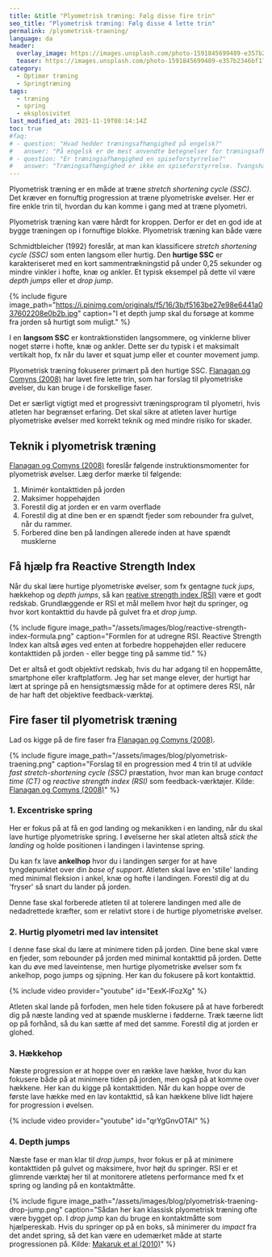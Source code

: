 ```yaml
---
title: &title "Plyometrisk træning: Følg disse fire trin"
seo_title: "Plyometrisk træning: Følg disse 4 lette trin"
permalink: /plyometrisk-traening/
language: da
header:
  overlay_image: https://images.unsplash.com/photo-1591845699489-e357b2346bf1?ixid=MnwxMjA3fDB8MHxwaG90by1wYWdlfHx8fGVufDB8fHx8&ixlib=rb-1.2.1&auto=format&fit=crop&w=1900&q=5
  teaser: https://images.unsplash.com/photo-1591845699489-e357b2346bf1?ixid=MnwxMjA3fDB8MHxwaG90by1wYWdlfHx8fGVufDB8fHx8&ixlib=rb-1.2.1&auto=format&fit=crop&w=400&q=5
category:
  - Optimer træning
  - Springtræning
tags:
  - træning
  - spring
  - eksplosivitet
last_modified_at: 2021-11-19T08:14:14Z
toc: true
#faq:
# - question: "Hvad hedder træningsafhængighed på engelsk?"
#   answer: "På engelsk er de mest anvendte betegnelser for træningsafhængighed 'exercise #addiction' og 'exercise dependence'."
# - question: "Er træningsafhængighed en spiseforstyrrelse?"
#   answer: "Træningsafhængighed er ikke en spiseforstyrrelse. Tvangshandlingerne er nemlig #ikke centreret omkring spisevaner, men derimod motion og træning. Træningsafhængig og #spiseforstyrrelser følges dog ofte ad."
---
```


Plyometrisk træning er en måde at træne _stretch shortening cycle (SSC)_. Det kræver en fornuftig progression at træne plyometriske øvelser. Her er fire enkle trin til, hvordan du kan komme i gang med at træne plyometri.

Plyometrisk træning kan være hårdt for kroppen. Derfor er det en god ide at bygge træningen op i fornuftige blokke. Plyometrisk træning kan både være 

Schmidtbleicher (1992) foreslår, at man kan klassificere _stretch shortening cycle (SSC)_ som enten langsom eller hurtig. Den **hurtige SSC** er karakteriseret med en kort sammentrækningstid på under 0,25 sekunder og mindre vinkler i hofte, knæ og ankler. Et typisk eksempel på dette vil være _depth jumps_ eller et _drop jump_.

{% include figure image_path="https://i.pinimg.com/originals/f5/16/3b/f5163be27e98e6441a037602208e0b2b.jpg" caption="I et depth jump skal du forsøge at komme fra jorden så hurtigt som muligt." %}

I en **langsom SSC** er kontraktionstiden langsommere, og vinklerne bliver noget større i hofte, knæ og ankler. Dette ser du typisk i et maksimalt vertikalt hop, fx når du laver et squat jump eller et counter movement jump.

Plyometrisk træning fokuserer primært på den hurtige SSC. [Flanagan og Comyns (2008)](https://www.researchgate.net/publication/232212864_The_Use_of_Contact_Time_and_the_Reactive_Strength_Index_to_Optimize_Fast_Stretch-Shortening_Cycle_Training/link/60253c15299bf1cc26bcaabf/download) har lavet fire lette trin, som har forslag til plyometriske øvelser, du kan bruge i de forskellige faser.

Det er særligt vigtigt med et progressivt træningsprogram til plyometri, hvis atleten har begrænset erfaring. Det skal sikre at atleten laver hurtige plyometriske øvelser med korrekt teknik og med mindre risiko for skader.

## Teknik i plyometrisk træning

[Flanagan og Comyns (2008)](https://www.researchgate.net/publication/232212864_The_Use_of_Contact_Time_and_the_Reactive_Strength_Index_to_Optimize_Fast_Stretch-Shortening_Cycle_Training/link/60253c15299bf1cc26bcaabf/download) foreslår følgende instruktionsmomenter for plyometrisk øvelser. Læg derfor mærke til følgende:

1. Minimér kontakttiden på jorden
2. Maksimer hoppehøjden
3. Forestil dig at jorden er en varm overflade
4. Forestil dig at dine ben er en spændt fjeder som rebounder fra gulvet, når du rammer.
5. Forbered dine ben på landingen allerede inden at have spændt musklerne

## Få hjælp fra Reactive Strength Index

Når du skal lære hurtige plyometriske øvelser, som fx gentagne _tuck jups_, hækkehop og _depth jumps_, så kan [reative strength index (RSI)](/reactive-strength-index-rsi/) være et godt redskab. Grundlæggende er RSI et mål mellem hvor højt du springer, og hvor kort kontakttid du havde på gulvet fra et _drop jump_.

{% include figure image_path="/assets/images/blog/reactive-strength-index-formula.png" caption="Formlen for at udregne RSI. Reactive Strength Index kan altså øges ved enten at forbedre hoppehøjden eller reducere kontakttiden på jorden - eller begge ting på samme tid." %}

Det er altså et godt objektivt redskab, hvis du har adgang til en hoppemåtte, smartphone eller kraftplatform. Jeg har set mange elever, der hurtigt har lært at springe på en hensigtsmæssig måde for at optimere deres RSI, når de har haft det objektive feedback-værktøj.

## Fire faser til plyometrisk træning

Lad os kigge på de fire faser fra [Flanagan og Comyns (2008)](https://www.researchgate.net/publication/232212864_The_Use_of_Contact_Time_and_the_Reactive_Strength_Index_to_Optimize_Fast_Stretch-Shortening_Cycle_Training/link/60253c15299bf1cc26bcaabf/download).

{% include figure image_path="/assets/images/blog/plyometrisk-traening.png" caption="Forslag til en progression med 4 trin til at udvikle _fast stretch-shortening cycle (SSC)_ præstation, hvor man kan bruge _contact time (CT)_ og _reactive strength index (RSI)_ som feedback-værktøjer. Kilde: [Flanagan og Comyns (2008)](https://www.researchgate.net/publication/232212864_The_Use_of_Contact_Time_and_the_Reactive_Strength_Index_to_Optimize_Fast_Stretch-Shortening_Cycle_Training/link/60253c15299bf1cc26bcaabf/download)" %}

### 1. Excentriske spring

Her er fokus på at få en god landing og mekanikken i en landing, når du skal lave hurtige plyometriske spring. I øvelserne her skal atleten altså _stick the landing_ og holde positionen i landingen i lavintense spring.

Du kan fx lave **ankelhop** hvor du i landingen sørger for at have tyngdepunktet over din _base of support_. Atleten skal lave en 'stille' landing med minimal fleksion i ankel, knæ og hofte i landingen. Forestil dig at du 'fryser' så snart du lander på jorden.

Denne fase skal forberede atleten til at tolerere landingen med alle de nedadrettede kræfter, som er relativt store i de hurtige plyometriske øvelser.

### 2. Hurtig plyometri med lav intensitet

I denne fase skal du lære at minimere tiden på jorden. Dine bene skal være en fjeder, som rebounder på jorden med minimal kontakttid på jorden. Dette kan du øve med laveintense, men hurtige plyometriske øvelser som fx ankelhop, pogo jumps og sjipning. Her kan du fokusere på kort kontakttid.

{% include video provider="youtube" id="EexK-lFozXg" %}

Atleten skal lande på forfoden, men hele tiden fokusere på at have forberedt dig på næste landing ved at spænde musklerne i fødderne. Træk tæerne lidt op på forhånd, så du kan sætte af med det samme. Forestil dig at jorden er glohed.

### 3. Hækkehop

Næste progression er at hoppe over en række lave hække, hvor du kan fokusere både på at minimere tiden på jorden, men også på at komme over hækkene. Her kan du kigge på kontakttiden. Når du kan hoppe over de første lave hække med en lav kontakttid, så kan hækkene blive lidt højere for progression i øvelsen.

{% include video provider="youtube" id="qrYgGnvOTAI" %}

### 4. Depth jumps

Næste fase er man klar til _drop jumps_, hvor fokus er på at minimere kontakttiden på gulvet og maksimere, hvor højt du springer. RSI er et glimrende værktøj her til at monitorere atletens performance med fx et spring og landing på en kontaktmåtte.

{% include figure image_path="/assets/images/blog/plyometrisk-traening-drop-jump.png" caption="Sådan her kan klassisk plyometrisk træning ofte være bygget op. I _drop jump_ kan du bruge en kontaktmåtte som hjælpereskab. Hvis du springer op på en boks, så minimerer du _impact_ fra det andet spring, så det kan være en udemærket måde at starte progressionen på. Kilde: [Makaruk et al (2010)](http://www.johk.pl/files/004_makaruk_et_al.pdf)" %}
